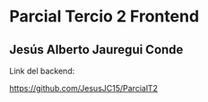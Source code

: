 # Parcial Tercio 2 Frontend

## Jesús Alberto Jauregui Conde

Link del backend:

https://github.com/JesusJC15/ParcialT2
